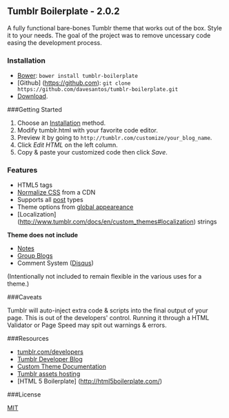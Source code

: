 Tumblr Boilerplate - 2.0.2
------

A fully functional bare-bones Tumblr theme that works out of the box. Style it to your needs. The goal of the project was to remove uncessary code easing the development process.

### <a name="install"></a>Installation

* [Bower](http://bower.io/): `bower install tumblr-boilerplate`
* [Github] (https://github.com): `git clone https://github.com/davesantos/tumblr-boilerplate.git`
* [Download](https://github.com/davesantos/tumblr-boilerplate/archive/master.zip).

###Getting Started

1. Choose an [Installation](#install) method.
2. Modify tumblr.html with your favorite code editor.
3. Preview it by going to `http://tumblr.com/customize/your_blog_name`.
4. Click *Edit HTML* on the left column.
5. Copy & paste your customized code then click *Save*.

### Features

* HTML5 tags
* [Normalize CSS](http://necolas.github.com/normalize.css/) from a CDN
* Supports all [post](https://www.tumblr.com/docs/en/custom_themes#posts) types
* Theme options from [global appeareance](https://www.tumblr.com/docs/en/custom_themes#global_appearance)
* [Localization] (http://www.tumblr.com/docs/en/custom_themes#localization) strings

__Theme does not include__

* [Notes](https://www.tumblr.com/docs/en/custom_themes#notes)
* [Group Blogs](https://www.tumblr.com/docs/en/custom_themes#group-blogs)
* Comment System ([Disqus](https://disqus.com/))

(Intentionally not included to remain flexible in the various uses for a theme.)



###Caveats

Tumblr will auto-inject extra code & scripts into the final output of your page. This is out of the developers' control. Running it through a HTML Validator or Page Speed may spit out warnings & errors.

###Resources
* [tumblr.com/developers](https://www.tumblr.com/developers)
* [Tumblr Developer Blog](http://developers.tumblr.com/)
* [Custom Theme Documentation](http://www.tumblr.com/docs/en/custom_themes)
* [Tumblr assets hosting](http://www.tumblr.com/themes/upload_static_file)
* [HTML 5 Boilerplate] (http://html5boilerplate.com/)

###License

[MIT](https://github.com/davesantos/tumblr-boilerplate/blob/master/LICENSE.md)



